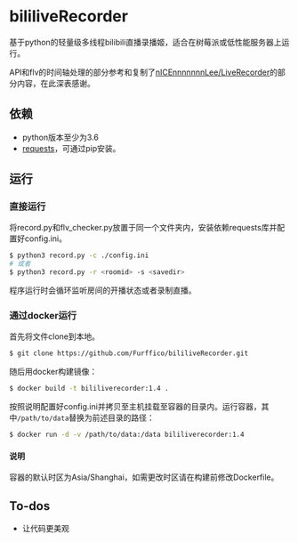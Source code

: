 # bililiveRecorder

基于python的轻量级多线程bilibili直播录播姬，适合在树莓派或低性能服务器上运行。

API和flv的时间轴处理的部分参考和复制了[nICEnnnnnnnLee/LiveRecorder](https://github.com/nICEnnnnnnnLee/LiveRecorder)的部分内容，在此深表感谢。

## 依赖
- python版本至少为3.6
- [requests](https://github.com/psf/requests)，可通过pip安装。

## 运行
### 直接运行
将record.py和flv_checker.py放置于同一个文件夹内，安装依赖requests库并配置好config.ini。
```bash
$ python3 record.py -c ./config.ini
# 或者
$ python3 record.py -r <roomid> -s <savedir>
```
程序运行时会循环监听房间的开播状态或者录制直播。

### 通过docker运行
首先将文件clone到本地。
```bash
$ git clone https://github.com/Furffico/bililiveRecorder.git
```

随后用docker构建镜像：
``` bash
$ docker build -t bililiverecorder:1.4 .
```

按照说明配置好config.ini并拷贝至主机挂载至容器的目录内。运行容器，其中`/path/to/data`替换为前述目录的路径：
``` bash
$ docker run -d -v /path/to/data:/data bililiverecorder:1.4
```

#### 说明
容器的默认时区为Asia/Shanghai，如需更改时区请在构建前修改Dockerfile。

## To-dos
- 让代码更美观